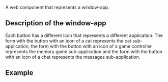 <window-app>

A web component that represents a window-app.

## Description of the window-app

Each button has a different icon that represents a different application. The form with the button with an icon of a cat represents the cat sub-application, the form with the button with an icon of a game controller represents the memory game sub-application and the form with the button with an icon of a chat represents the messages sub-application.

## Example 

<window-app></window-app>
